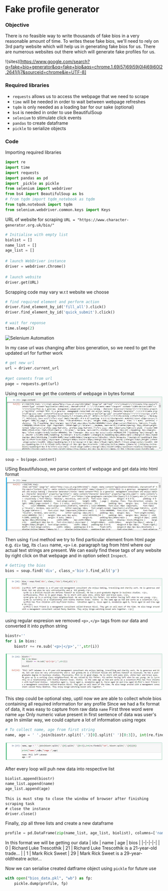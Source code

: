 # Fake profile generator


### Objective
There is no feasible way to write thousands of fake bios in a very reasonable amount of time. To writes these fake bios, we'll need to rely on 3rd party website which will help us in generating fake bios for us. There are numerous websites out there which will generate fake profiles for us.

!(sites)[https://www.google.com/search?q=fake+bio+generator&oq=fake+bio&aqs=chrome.1.69i57j69i59j0l4j69i60l2.2641j1j7&sourceid=chrome&ie=UTF-8]


### Required libraries
- `requests` allows us to access the webpage that we need to scrape
- `time` will be needed in order to wait between webpage refreshes
- `tqdm` is only needed as a loading bar for our sake (optional)
- `bs4` is needed in order to use BeautifulSoup
- `selenium` to stimulate click events
- `pandas` to create dataframe
- `pickle` to serialize objects

### Code
Importing required libraries

```python
import re
import time
import requests
import pandas as pd
import _pickle as pickle
from selenium import webdriver
from bs4 import BeautifulSoup as bs
# from tqdm import tqdm_notebook as tqdm
from tqdm.notebook import tqdm
from selenium.webdriver.common.keys import Keys
```

URL of website for scraping
```URL = "https://www.character-generator.org.uk/bio/"```

```python
# Initialise with empty list
biolist = []
name_list = []
age_list = []

# launch WebDriver instance
driver = webdriver.Chrome()

# launch website
driver.get(URL)
```

Scrapping code may vary w.r.t website we choose
```python
# find required element and perform action 
driver.find_element_by_id('fill_all').click()
driver.find_element_by_id('quick_submit').click()

# wait for reponse
time.sleep(2)
```
![Selenium Automation](/images/0_automate.gif)


In my case url was changing after bios generation, so we need to get the updated url for further work
```python
# get new url
url = driver.current_url

#get conents from url
page = requests.get(url)
```
Using request we get the contents of webpage in bytes format
![Selenium Automation](/images/1_page.JPG)
```python
soup = bs(page.content)
```
USing Beautifulsoup, we parse content of webpage and get data into html format
![Selenium Automation](/images/2_soup.JPG)

Then using `find` method we try to find particular element from html page e.g. `div` tag, its `class` name, `<p>` i.e. paragraph tag from html where our actual text strings are present. We can easily find these tags of any website by right click on that webpage and in option select `Inspect`.
```python
# Getting the bios
bios = soup.find('div', class_='bio').find_all('p')
```
![Selenium Automation](/images/3_para.JPG)

using regular expresion we removed `<p>,</p>` tags from our data and converted it into python string
```python
biostr=''
for i in bios:
    biostr += re.sub('<p>|</p>','',str(i))
```
![Selenium Automation](/images/4_str.JPG)

This step could be optional step, uptil now we are able to collect whole bios containing all required information for any profile
Since we had a fix format of data, it was easy to capture from raw data
`name` First three word were name
`age` Only numeric value present in first sentence of data was user's age
In similar way, we could capture a lot of information using regex
```python
# To collect name, age from first string
name, age = ' '.join(biostr.split('.')[0].split(' ')[0:3]), int(re.findall("\d+", biostr.split('.')[0])[0])
```
![Selenium Automation](/images/5_name.JPG)

After every loop will puh new data into respective list
```
biolist.append(biostr)
name_list.append(name)
age_list.append(age)

This is must step to close the window of browser after finishing scraping task
# close the instance
driver.close()
```

Finally, zip all three lists and create a new dataframe
```python
profile = pd.DataFrame(zip(name_list, age_list, biolist), columns=['name','age','bios'])
```

In this format we will be getting our data 
| idx | name | age | bios |
|-|-|-|-|
| 0 | Richard Luke Trescothik | 21 | Richard Luke Trescothik is a 21-year-old trade... |
| 1 | Mark Rick Sweet | 29    | Mark Rick Sweet is a 29-year-oldtheatre actor... 


Now we can serialise created datframe object using `pickle` for future use
```python
with open("bios_data.pkl", "wb") as fp:
    pickle.dump(profile, fp)
```
